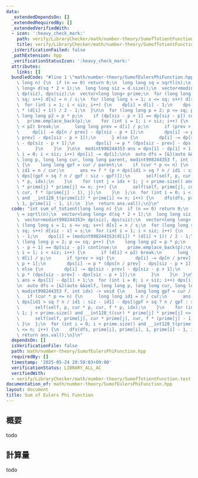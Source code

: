 ```yaml
---
data:
  _extendedDependsOn: []
  _extendedRequiredBy: []
  _extendedVerifiedWith:
  - icon: ':heavy_check_mark:'
    path: verify/LibraryChecker/math/number-theory/SumofTotientFunction.test.cpp
    title: verify/LibraryChecker/math/number-theory/SumofTotientFunction.test.cpp
  _isVerificationFailed: false
  _pathExtension: hpp
  _verificationStatusIcon: ':heavy_check_mark:'
  attributes:
    links: []
  bundledCode: "#line 1 \"math/number-theory/SumofEulersPhiFunction.hpp\"\nint sum_of_totient(long\
    \ long n) {\n  if (n == 0) return 0;\n  long long sq = sqrtl(n);\n  vector<long\
    \ long> d(sq * 2 + 1);\n  long long siz = d.size();\n  vector<modint998244353>\
    \ dp(siz), dps(siz);\n  vector<long long> prime;\n  for (long long s = 1; s <=\
    \ sq; s++) d[s] = n / s;\n  for (long long s = 1; s <= sq; s++) d[siz - s] = s;\n\
    \  for (int i = 1; i < siz; i++) {\n    dp[i] = d[i] - 1;\n    dps[i] = (modint998244353(d[i])\
    \ * (d[i] + 1)) / 2 - 1;\n  }\n\n  for (long long p = 2; p <= sq; p++) {\n   \
    \ long long p2 = p * p;\n    if (dp[siz - p + 1] == dp[siz - p]) continue;\n \
    \   prime.emplace_back(p);\n    for (int i = 1; i < siz; i++) {\n      if (d[i]\
    \ < p2) break;\n      long long prev = d[i] / p;\n      if (prev > sq) {\n   \
    \     dp[i] -= dp[n / prev] - dp[siz - p + 1];\n        dps[i] -= p * (dps[n /\
    \ prev] - dps[siz - p + 1]);\n      } else {\n        dp[i] -= dp[siz - prev]\
    \ - dp[siz - p + 1];\n        dps[i] -= p * (dps[siz - prev] - dps[siz - p + 1]);\n\
    \      }\n    }\n  }\n\n  modint998244353 ans = dps[1] - dp[1] + 1;\n  for (int\
    \ i = 0; i < siz; i++) dps[i] -= dp[i];\n\n  auto dfs = [&](auto &&self, long\
    \ long p, long long cur, long long parent, modint998244353 f, int idx) -> void\
    \ {\n    long long gpf = cur / parent;\n    if (cur * p <= n) {\n      long long\
    \ id1 = n / cur;\n      ans += f * (p + dps[id1 > sq ? n / id1 : siz - id1] -\
    \ dps[(gpf > sq ? n / gpf : siz - gpf)]);\n      self(self, p, cur * p, cur, f\
    \ * p, idx);\n    }\n    for (int j = idx + 1; j < prime.size() and __int128_t(cur)\
    \ * prime[j] * prime[j] <= n; j++) {\n      self(self, prime[j], cur * prime[j],\
    \ cur, f * (prime[j] - 1), j);\n    }\n  };\n  for (int i = 0; i < prime.size()\
    \ and __int128_t(prime[i]) * prime[i] <= n; i++) {\n    dfs(dfs, prime[i], prime[i],\
    \ 1, prime[i] - 1, i);\n  }\n  return ans.val();\n}\n"
  code: "int sum_of_totient(long long n) {\n  if (n == 0) return 0;\n  long long sq\
    \ = sqrtl(n);\n  vector<long long> d(sq * 2 + 1);\n  long long siz = d.size();\n\
    \  vector<modint998244353> dp(siz), dps(siz);\n  vector<long long> prime;\n  for\
    \ (long long s = 1; s <= sq; s++) d[s] = n / s;\n  for (long long s = 1; s <=\
    \ sq; s++) d[siz - s] = s;\n  for (int i = 1; i < siz; i++) {\n    dp[i] = d[i]\
    \ - 1;\n    dps[i] = (modint998244353(d[i]) * (d[i] + 1)) / 2 - 1;\n  }\n\n  for\
    \ (long long p = 2; p <= sq; p++) {\n    long long p2 = p * p;\n    if (dp[siz\
    \ - p + 1] == dp[siz - p]) continue;\n    prime.emplace_back(p);\n    for (int\
    \ i = 1; i < siz; i++) {\n      if (d[i] < p2) break;\n      long long prev =\
    \ d[i] / p;\n      if (prev > sq) {\n        dp[i] -= dp[n / prev] - dp[siz -\
    \ p + 1];\n        dps[i] -= p * (dps[n / prev] - dps[siz - p + 1]);\n      }\
    \ else {\n        dp[i] -= dp[siz - prev] - dp[siz - p + 1];\n        dps[i] -=\
    \ p * (dps[siz - prev] - dps[siz - p + 1]);\n      }\n    }\n  }\n\n  modint998244353\
    \ ans = dps[1] - dp[1] + 1;\n  for (int i = 0; i < siz; i++) dps[i] -= dp[i];\n\
    \n  auto dfs = [&](auto &&self, long long p, long long cur, long long parent,\
    \ modint998244353 f, int idx) -> void {\n    long long gpf = cur / parent;\n \
    \   if (cur * p <= n) {\n      long long id1 = n / cur;\n      ans += f * (p +\
    \ dps[id1 > sq ? n / id1 : siz - id1] - dps[(gpf > sq ? n / gpf : siz - gpf)]);\n\
    \      self(self, p, cur * p, cur, f * p, idx);\n    }\n    for (int j = idx +\
    \ 1; j < prime.size() and __int128_t(cur) * prime[j] * prime[j] <= n; j++) {\n\
    \      self(self, prime[j], cur * prime[j], cur, f * (prime[j] - 1), j);\n   \
    \ }\n  };\n  for (int i = 0; i < prime.size() and __int128_t(prime[i]) * prime[i]\
    \ <= n; i++) {\n    dfs(dfs, prime[i], prime[i], 1, prime[i] - 1, i);\n  }\n \
    \ return ans.val();\n}\n"
  dependsOn: []
  isVerificationFile: false
  path: math/number-theory/SumofEulersPhiFunction.hpp
  requiredBy: []
  timestamp: '2025-05-24 20:50:03+09:00'
  verificationStatus: LIBRARY_ALL_AC
  verifiedWith:
  - verify/LibraryChecker/math/number-theory/SumofTotientFunction.test.cpp
documentation_of: math/number-theory/SumofEulersPhiFunction.hpp
layout: document
title: Sum of Eulers Phi Function
---
```


## 概要

todo

## 計算量
todo